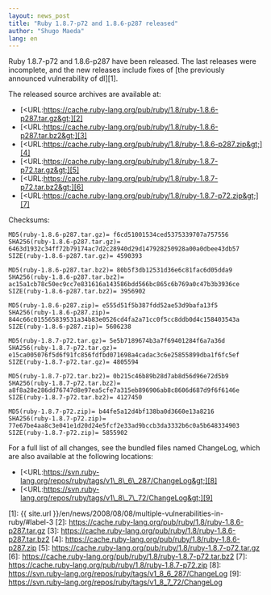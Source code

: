 ```yaml
---
layout: news_post
title: "Ruby 1.8.7-p72 and 1.8.6-p287 released"
author: "Shugo Maeda"
lang: en
---
```


Ruby 1.8.7-p72 and 1.8.6-p287 have been released. The last releases were
incomplete, and the new releases include fixes of [the previously
announced vulnerability of dl][1].

The released source archives are available at:

* [&lt;URL:https://cache.ruby-lang.org/pub/ruby/1.8/ruby-1.8.6-p287.tar.gz&gt;][2]
* [&lt;URL:https://cache.ruby-lang.org/pub/ruby/1.8/ruby-1.8.6-p287.tar.bz2&gt;][3]
* [&lt;URL:https://cache.ruby-lang.org/pub/ruby/1.8/ruby-1.8.6-p287.zip&gt;][4]
* [&lt;URL:https://cache.ruby-lang.org/pub/ruby/1.8/ruby-1.8.7-p72.tar.gz&gt;][5]
* [&lt;URL:https://cache.ruby-lang.org/pub/ruby/1.8/ruby-1.8.7-p72.tar.bz2&gt;][6]
* [&lt;URL:https://cache.ruby-lang.org/pub/ruby/1.8/ruby-1.8.7-p72.zip&gt;][7]

Checksums:

    MD5(ruby-1.8.6-p287.tar.gz)= f6cd51001534ced5375339707a757556
    SHA256(ruby-1.8.6-p287.tar.gz)= 6463d1932c34ff72b79174ac7d2c28940d29d147928250928a00a0dbee43db57
    SIZE(ruby-1.8.6-p287.tar.gz)= 4590393

    MD5(ruby-1.8.6-p287.tar.bz2)= 80b5f3db12531d36e6c81fac6d05dda9
    SHA256(ruby-1.8.6-p287.tar.bz2)= ac15a1cb78c50ec9cc7e831616a143586bdd566bc865c6b769a0c47b3b3936ce
    SIZE(ruby-1.8.6-p287.tar.bz2)= 3956902

    MD5(ruby-1.8.6-p287.zip)= e555d51f5b387fdd52ae53d9bafa13f5
    SHA256(ruby-1.8.6-p287.zip)= 844c66c015565839531a34b83e0526cd4fa2a71cc0f5cc8ddb0d4c158403543a
    SIZE(ruby-1.8.6-p287.zip)= 5606238

    MD5(ruby-1.8.7-p72.tar.gz)= 5e5b7189674b3a7f69401284f6a7a36d
    SHA256(ruby-1.8.7-p72.tar.gz)= e15ca005076f5d6f91fc856fdfbd071698a4cadac3c6e25855899dba1f6fc5ef
    SIZE(ruby-1.8.7-p72.tar.gz)= 4805594

    MD5(ruby-1.8.7-p72.tar.bz2)= 0b215c46b89b28d7ab8d56d96e72d5b9
    SHA256(ruby-1.8.7-p72.tar.bz2)= a8f8a28e286dd76747d8e97ea5cfe7a315eb896906ab8c8606d687d9f6f6146e
    SIZE(ruby-1.8.7-p72.tar.bz2)= 4127450

    MD5(ruby-1.8.7-p72.zip)= b44fe5a12d4bf138ba0d3660e13a8216
    SHA256(ruby-1.8.7-p72.zip)= 77e67be4aa8c3e041e1d20d24e5fcf2e33ad9bccb3da3332b6c0a5b648334903
    SIZE(ruby-1.8.7-p72.zip)= 5855902

For a full list of all changes, see the bundled files named ChangeLog,
which are also available at the following locations:

* [&lt;URL:https://svn.ruby-lang.org/repos/ruby/tags/v1\_8\_6\_287/ChangeLog&gt;][8]
* [&lt;URL:https://svn.ruby-lang.org/repos/ruby/tags/v1\_8\_7\_72/ChangeLog&gt;][9]



[1]: {{ site.url }}/en/news/2008/08/08/multiple-vulnerabilities-in-ruby/#label-3
[2]: https://cache.ruby-lang.org/pub/ruby/1.8/ruby-1.8.6-p287.tar.gz
[3]: https://cache.ruby-lang.org/pub/ruby/1.8/ruby-1.8.6-p287.tar.bz2
[4]: https://cache.ruby-lang.org/pub/ruby/1.8/ruby-1.8.6-p287.zip
[5]: https://cache.ruby-lang.org/pub/ruby/1.8/ruby-1.8.7-p72.tar.gz
[6]: https://cache.ruby-lang.org/pub/ruby/1.8/ruby-1.8.7-p72.tar.bz2
[7]: https://cache.ruby-lang.org/pub/ruby/1.8/ruby-1.8.7-p72.zip
[8]: https://svn.ruby-lang.org/repos/ruby/tags/v1_8_6_287/ChangeLog
[9]: https://svn.ruby-lang.org/repos/ruby/tags/v1_8_7_72/ChangeLog
